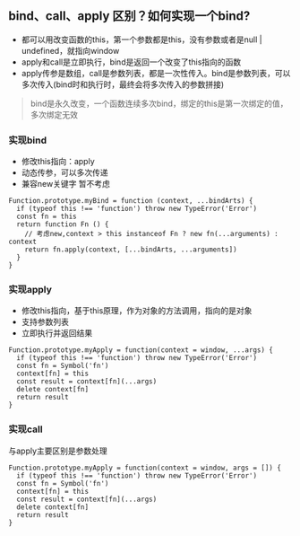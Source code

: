 ## bind、call、apply 区别？如何实现一个bind?
- 都可以用改变函数的this，第一个参数都是this，没有参数或者是null | undefined，就指向window
- apply和call是立即执行，bind是返回一个改变了this指向的函数
- apply传参是数组，call是参数列表，都是一次性传入。bind是参数列表，可以多次传入(bind时和执行时，最终会将多次传入的参数拼接)

> bind是永久改变，一个函数连续多次bind，绑定的this是第一次绑定的值，多次绑定无效

### 实现bind
- 修改this指向：apply
- 动态传参，可以多次传递
- 兼容new关键字 暂不考虑
```js{4}
Function.prototype.myBind = function (context, ...bindArts) {
  if (typeof this !== 'function') throw new TypeError('Error')
  const fn = this
  return function Fn () {
    // 考虑new,context > this instanceof Fn ? new fn(...arguments) : context
    return fn.apply(context, [...bindArts, ...arguments])
  }
}
```

### 实现apply
- 修改this指向，基于this原理，作为对象的方法调用，指向的是对象
- 支持参数列表
- 立即执行并返回结果
```js{4}
Function.prototype.myApply = function(context = window, ...args) {
  if (typeof this !== 'function') throw new TypeError('Error')
  const fn = Symbol('fn')
  context[fn] = this
  const result = context[fn](...args)
  delete context[fn]
  return result
}
```
### 实现call
与apply主要区别是参数处理
```js{4}
Function.prototype.myApply = function(context = window, args = []) {
  if (typeof this !== 'function') throw new TypeError('Error')
  const fn = Symbol('fn')
  context[fn] = this
  const result = context[fn](...args)
  delete context[fn]
  return result
}
```